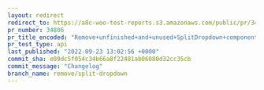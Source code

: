 ```yaml
---
layout: redirect
redirect_to: https://a8c-woo-test-reports.s3.amazonaws.com/public/pr/34806/api/index.html
pr_number: 34806
pr_title_encoded: "Remove+unfinished+and+unused+SplitDropdown+component"
pr_test_type: api
last_published: "2022-09-23 13:02:56 +0000"
commit_sha: e09dc5f054c34b66a8f22481ab06080d32cc35cb
commit_message: "Changelog"
branch_name: remove/split-dropdown
---
```

